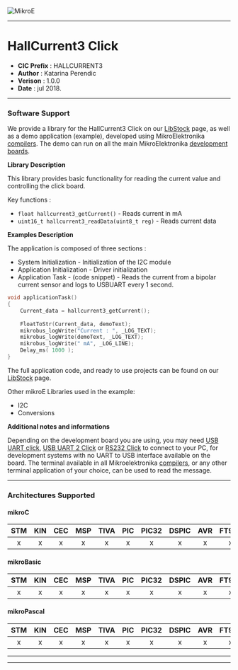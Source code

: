 ![MikroE](http://www.mikroe.com/img/designs/beta/logo_small.png)

---

# HallCurrent3 Click

- **CIC Prefix**  : HALLCURRENT3
- **Author**      : Katarina Perendic
- **Verison**     : 1.0.0
- **Date**        : jul 2018.

---

### Software Support

We provide a library for the HallCurrent3 Click on our [LibStock](https://libstock.mikroe.com/projects/view/2502/hallcurrent-3-click) 
page, as well as a demo application (example), developed using MikroElektronika 
[compilers](http://shop.mikroe.com/compilers). The demo can run on all the main 
MikroElektronika [development boards](http://shop.mikroe.com/development-boards).

**Library Description**

This library provides basic functionality for reading the current value and controlling the click board.

Key functions :

- ``` float hallcurrent3_getCurrent() ``` - Reads current in mA
- ``` uint16_t hallcurrent3_readData(uint8_t reg) ``` - Reads current data

**Examples Description**

The application is composed of three sections :

- System Initialization - Initialization of the I2C module
- Application Initialization - Driver initialization
- Application Task - (code snippet) - Reads the current from a bipolar current sensor and logs to USBUART every 1 second.

```.c
void applicationTask()
{
    Current_data = hallcurrent3_getCurrent();
    
    FloatToStr(Current_data, demoText);
    mikrobus_logWrite("Current : ", _LOG_TEXT);
    mikrobus_logWrite(demoText, _LOG_TEXT);
    mikrobus_logWrite(" mA", _LOG_LINE);
    Delay_ms( 1000 );
}
```

The full application code, and ready to use projects can be found on our 
[LibStock](https://libstock.mikroe.com/projects/view/2502/hallcurrent-3-click) page.

Other mikroE Libraries used in the example:

- I2C
- Conversions

**Additional notes and informations**

Depending on the development board you are using, you may need 
[USB UART click](http://shop.mikroe.com/usb-uart-click), 
[USB UART 2 Click](http://shop.mikroe.com/usb-uart-2-click) or 
[RS232 Click](http://shop.mikroe.com/rs232-click) to connect to your PC, for 
development systems with no UART to USB interface available on the board. The 
terminal available in all Mikroelektronika 
[compilers](http://shop.mikroe.com/compilers), or any other terminal application 
of your choice, can be used to read the message.

---
### Architectures Supported

#### mikroC

| STM | KIN | CEC | MSP | TIVA | PIC | PIC32 | DSPIC | AVR | FT90x |
|:-:|:-:|:-:|:-:|:-:|:-:|:-:|:-:|:-:|:-:|
| x | x | x | x | x | x | x | x | x | x |

#### mikroBasic

| STM | KIN | CEC | MSP | TIVA | PIC | PIC32 | DSPIC | AVR | FT90x |
|:-:|:-:|:-:|:-:|:-:|:-:|:-:|:-:|:-:|:-:|
| x | x | x | x | x | x | x | x | x | x |

#### mikroPascal

| STM | KIN | CEC | MSP | TIVA | PIC | PIC32 | DSPIC | AVR | FT90x |
|:-:|:-:|:-:|:-:|:-:|:-:|:-:|:-:|:-:|:-:|
| x | x | x | x | x | x | x | x | x | x |

---
---
